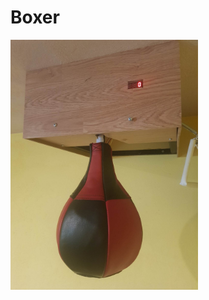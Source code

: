 # Boxer
<img src="https://github.com/djairw4/Boxer/blob/main/boxer.jpeg?raw=true" width="300" height="400" />
